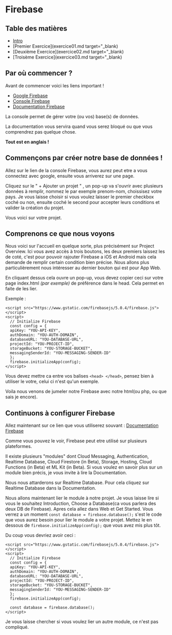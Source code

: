 # Firebase

## Table des matières

  - [Intro](intro.md)
  - [Premier Exercice](exercice01.md target="_blank)
  - [Deuxième Exercice](exercice02.md target="_blank)
  - [Troisème Exercice](exercice03.md target="_blank)

## Par où commencer ?

Avant de commencer voici les liens important !

- [Google Firebase](https://firebase.google.com/)
- [Console Firebase](https://console.firebase.google.com/)
- [Documentation Firebase](https://firebase.google.com/docs/)


La console permet de gérer votre (ou vos) base(s) de données.

La documentation vous servira quand vous serez bloqué ou que vous comprendrez pas quelque chose.

**Tout est en anglais !**


## Commençons par créer notre base de données !

Allez sur le lien de la console Firebase, vous aurez peut etre a vous connectez avec google, ensuite vous arriverez sur une page.

Cliquez sur le " + Ajouter un projet " , un pop-up va s'ouvrir avec plusieurs données à remplir, nommez le par exemple prenom-nom, choissisez votre pays. Je vous laisse choisir si vous voulez laisser le premier checkbox coché ou non, ensuite coché le second pour accepter leurs conditions et valider la création du projet.

Vous voici sur votre projet.


## Comprenons ce que nous voyons

Nous voici sur l'accueil en quelque sorte, plus précisément sur Project Overview. Ici vous avez accès à trois boutons, les deux premiers laissez les de coté, c'est pour pouvoir rajouter Firebase a iOS et Android mais cela demande de remplir certain condition bien précise. Nous allons plus particulièrement nous intéresser au dernier bouton qui est pour App Web.

En cliquant dessus cela ouvre un pop-up, vous devez copier ceci sur votre page index.html *(par exemple)* de préférence dans le head. Cela permet en faite de les lier.

Exemple :

    <script src="https://www.gstatic.com/firebasejs/5.0.4/firebase.js"></script>
    <script>
      // Initialize Firebase
      const config = {
      apiKey: "YOU-API-KEY",
      authDomain: "YOU-AUTH-DOMAIN",
      databaseURL: "YOU-DATABASE-URL",
      projectId: "YOU-PROJECT-ID",
      storageBucket: "YOU-STORAGE-BUCKET",
      messagingSenderId: "YOU-MESSAGING-SENDER-ID"
      };
      firebase.initializeApp(config);
    </script>

Vous devez mettre ca entre vos balises `<head> </head>`, pensez bien à utiliser le votre, celui ci n'est qu'un exemple.

Voila nous venons de jumeler notre Firebase avec notre html(ou php, ou que sais je encore).


## Continuons à configurer Firebase

Allez maintenant sur ce lien que vous utiliserez souvant : [Documentation Firebase](https://firebase.google.com/docs/)

Comme vous pouvez le voir, Firebase peut etre utilisé sur plusieurs plateformes.

Il existe plusieurs "modules" dont Cloud Messaging, Authentication, Realtime Database, Cloud Firestore (in Beta), Storage, Hosting, Cloud Functions (in Beta) et ML Kit (in Beta). Si vous voulez en savoir plus sur un module bien précis, je vous invite à lire la Documentation.

Nous nous attarderons sur Realtime Database. Pour cela cliquez sur Realtime Database dans la Documentation.

Nous allons maintenant lier le module à notre projet. Je vous laisse lire si vous le souhaitez Introduction, Choose a Database(ca vous parlera des deux DB de Firebase). Apres cela allez dans Web et Get Started. Vous verrez a un moment  `const database = firebase.database();` s'est le code que vous aurez besoin pour lier le module a votre projet. Mettez le en dessous de `firebase.initializeApp(config);` que vous avez mis plus tôt.

Du coup vous devriez avoir ceci :

    <script src="https://www.gstatic.com/firebasejs/5.0.4/firebase.js"></script>
    <script>
      // Initialize Firebase
      const config = {
      apiKey: "YOU-API-KEY",
      authDomain: "YOU-AUTH-DOMAIN",
      databaseURL: "YOU-DATABASE-URL",
      projectId: "YOU-PROJECT-ID",
      storageBucket: "YOU-STORAGE-BUCKET",
      messagingSenderId: "YOU-MESSAGING-SENDER-ID"
      };
      firebase.initializeApp(config);

      const database = firebase.database();
    </script>

Je vous laisse chercher si vous voulez lier un autre module, ce n'est pas compliqué.
